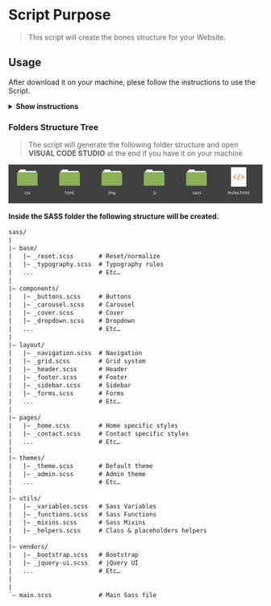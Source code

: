 # Script Purpose
> This script will create the bones structure for your Website.
 
## Usage

After download it on your machine, plese follow the instructions to use the Script.

<details><summary><b>Show instructions</b></summary>

1. Give the necessary permissions to run the script:

    ```
    $ chmod +x create.sh
    ```

2. Run the Script:

    ```
    $ ./create.sh
    ```

3. The Script will ask for the name of your Directory

4. .. and here we go!

</details>

### Folders Structure Tree
> The script will generate the following folder structure and open **VISUAL CODE STUDIO** at the end if you have it on your machine

![](./img/folders.png) 

**Inside the SASS folder the following structure will be created.**

```
sass/  
|
|– base/
|   |– _reset.scss       # Reset/normalize
|   |– _typography.scss  # Typography rules
|   ...                  # Etc…
|
|– components/
|   |– _buttons.scss     # Buttons
|   |– _carousel.scss    # Carousel
|   |– _cover.scss       # Cover
|   |– _dropdown.scss    # Dropdown
|   ...                  # Etc…
|
|– layout/
|   |– _navigation.scss  # Navigation
|   |– _grid.scss        # Grid system
|   |– _header.scss      # Header
|   |– _footer.scss      # Footer
|   |– _sidebar.scss     # Sidebar
|   |– _forms.scss       # Forms
|   ...                  # Etc…
|
|– pages/
|   |– _home.scss        # Home specific styles
|   |– _contact.scss     # Contact specific styles
|   ...                  # Etc…
|
|– themes/
|   |– _theme.scss       # Default theme
|   |– _admin.scss       # Admin theme
|   ...                  # Etc…
|
|– utils/
|   |– _variables.scss   # Sass Variables
|   |– _functions.scss   # Sass Functions
|   |– _mixins.scss      # Sass Mixins
|   |– _helpers.scss     # Class & placeholders helpers
|
|– vendors/
|   |– _bootstrap.scss   # Bootstrap
|   |– _jquery-ui.scss   # jQuery UI
|   ...                  # Etc…
|
|
`– main.scss             # Main Sass file


```
